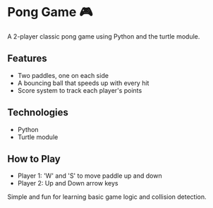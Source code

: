 # Pong Game 🎮

A 2-player classic pong game using Python and the turtle module.

## Features
- Two paddles, one on each side
- A bouncing ball that speeds up with every hit
- Score system to track each player's points

## Technologies
- Python
- Turtle module

## How to Play
- Player 1: 'W' and 'S' to move paddle up and down
- Player 2: Up and Down arrow keys

Simple and fun for learning basic game logic and collision detection.
